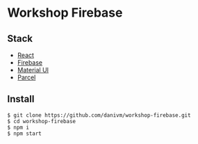 # Workshop Firebase

## Stack
- [React](https://reactjs.org/)
- [Firebase](https://firebase.google.com)
- [Material UI](https://material-ui.com/style/color/)
- [Parcel](https://parceljs.org/)

## Install

```
$ git clone https://github.com/danivm/workshop-firebase.git
$ cd workshop-firebase
$ npm i
$ npm start
```
